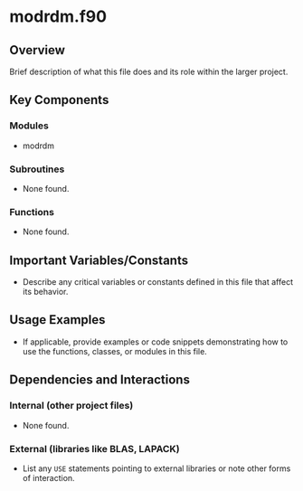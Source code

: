 # modrdm.f90

## Overview

Brief description of what this file does and its role within the larger project.

## Key Components

### Modules
- modrdm

### Subroutines
- None found.

### Functions
- None found.

## Important Variables/Constants

- Describe any critical variables or constants defined in this file that affect its behavior.

## Usage Examples

- If applicable, provide examples or code snippets demonstrating how to use the functions, classes, or modules in this file.

## Dependencies and Interactions

### Internal (other project files)
- None found.

### External (libraries like BLAS, LAPACK)
- List any `USE` statements pointing to external libraries or note other forms of interaction.
